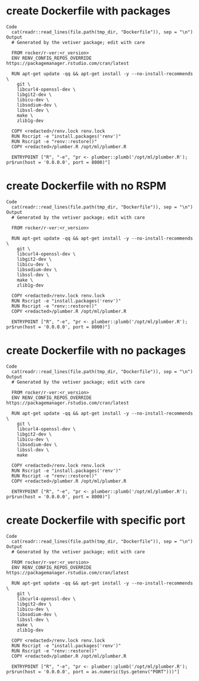 # create Dockerfile with packages

    Code
      cat(readr::read_lines(file.path(tmp_dir, "Dockerfile")), sep = "\n")
    Output
      # Generated by the vetiver package; edit with care
      
      FROM rocker/r-ver:<r_version>
      ENV RENV_CONFIG_REPOS_OVERRIDE https://packagemanager.rstudio.com/cran/latest
      
      RUN apt-get update -qq && apt-get install -y --no-install-recommends \
        git \
        libcurl4-openssl-dev \
        libgit2-dev \
        libicu-dev \
        libsodium-dev \
        libssl-dev \
        make \
        zlib1g-dev
      
      COPY <redacted>/renv.lock renv.lock
      RUN Rscript -e "install.packages('renv')"
      RUN Rscript -e "renv::restore()"
      COPY <redacted>/plumber.R /opt/ml/plumber.R
      
      ENTRYPOINT ["R", "-e", "pr <- plumber::plumb('/opt/ml/plumber.R'); pr$run(host = '0.0.0.0', port = 8000)"]

# create Dockerfile with no RSPM

    Code
      cat(readr::read_lines(file.path(tmp_dir, "Dockerfile")), sep = "\n")
    Output
      # Generated by the vetiver package; edit with care
      
      FROM rocker/r-ver:<r_version>
      
      RUN apt-get update -qq && apt-get install -y --no-install-recommends \
        git \
        libcurl4-openssl-dev \
        libgit2-dev \
        libicu-dev \
        libsodium-dev \
        libssl-dev \
        make \
        zlib1g-dev
      
      COPY <redacted>/renv.lock renv.lock
      RUN Rscript -e "install.packages('renv')"
      RUN Rscript -e "renv::restore()"
      COPY <redacted>/plumber.R /opt/ml/plumber.R
      
      ENTRYPOINT ["R", "-e", "pr <- plumber::plumb('/opt/ml/plumber.R'); pr$run(host = '0.0.0.0', port = 8000)"]

# create Dockerfile with no packages

    Code
      cat(readr::read_lines(file.path(tmp_dir, "Dockerfile")), sep = "\n")
    Output
      # Generated by the vetiver package; edit with care
      
      FROM rocker/r-ver:<r_version>
      ENV RENV_CONFIG_REPOS_OVERRIDE https://packagemanager.rstudio.com/cran/latest
      
      RUN apt-get update -qq && apt-get install -y --no-install-recommends \
        git \
        libcurl4-openssl-dev \
        libgit2-dev \
        libicu-dev \
        libsodium-dev \
        libssl-dev \
        make
      
      COPY <redacted>/renv.lock renv.lock
      RUN Rscript -e "install.packages('renv')"
      RUN Rscript -e "renv::restore()"
      COPY <redacted>/plumber.R /opt/ml/plumber.R
      
      ENTRYPOINT ["R", "-e", "pr <- plumber::plumb('/opt/ml/plumber.R'); pr$run(host = '0.0.0.0', port = 8000)"]

# create Dockerfile with specific port

    Code
      cat(readr::read_lines(file.path(tmp_dir, "Dockerfile")), sep = "\n")
    Output
      # Generated by the vetiver package; edit with care
      
      FROM rocker/r-ver:<r_version>
      ENV RENV_CONFIG_REPOS_OVERRIDE https://packagemanager.rstudio.com/cran/latest
      
      RUN apt-get update -qq && apt-get install -y --no-install-recommends \
        git \
        libcurl4-openssl-dev \
        libgit2-dev \
        libicu-dev \
        libsodium-dev \
        libssl-dev \
        make \
        zlib1g-dev
      
      COPY <redacted>/renv.lock renv.lock
      RUN Rscript -e "install.packages('renv')"
      RUN Rscript -e "renv::restore()"
      COPY <redacted>/plumber.R /opt/ml/plumber.R
      
      ENTRYPOINT ["R", "-e", "pr <- plumber::plumb('/opt/ml/plumber.R'); pr$run(host = '0.0.0.0', port = as.numeric(Sys.getenv("PORT")))"]

